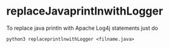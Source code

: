# replaceJavaprintlnwithLogger
To replace java println with Apache Log4j statements just do 

```
python3 replaceprintlnwithLogger <filname.java>
```
